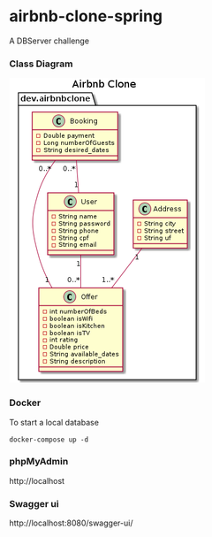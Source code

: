 # airbnb-clone-spring

A DBServer challenge

### Class Diagram

![alt text](https://raw.githubusercontent.com/guismoreira/airbnb-clone-spring/main/src/main/docs/class.png)

### Docker

To start a local database
```
docker-compose up -d
```

### phpMyAdmin

http://localhost



### Swagger ui

http://localhost:8080/swagger-ui/
